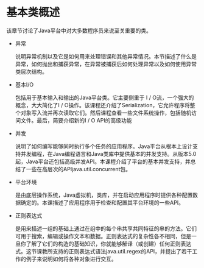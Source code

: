 # 基本类概述

该章节讨论了Java平台中对大多数程序员来说至关重要的类。

* 异常
    
    说明异常机制以及它是如何用来处理错误和其他异常情况。本节描述了什么是异常，如何抛出和捕获异常，在异常被捕获后如何处理异常以及如何使用异常类层次结构。
* 基本I/O

    包括用于基本输入和输出的Java平台类。它主要侧重于 I / O流，一个强大的概念，大大简化了I / O操作。该课程还介绍了Serialization，它允许程序将整个对象写入流并再次读取它们。然后课程查看一些文件系统操作，包括随机访问文件。最后，简要介绍新的I / O API的高级功能
* 并发

    说明了如何编写能够同时执行多个任务的应用程序。Java平台从根本上设计支持并发编程，在Java编程语言和Java类库中提供基本的并发支持。从版本5.0起，Java平台还包括高级并发API。本课程介绍了平台的基本并发支持，并总结了一些在高层次的APIjava.util.concurrent包。
* 平台环境
    
    是由底层操作系统，Java虚拟机，类库，并在启动应用程序时提供各种配置数据确定的。本课描述了应用程序用于检查和配置其平台环境的一些API。
* 正则表达式

    是用来描述一组的基础上通过在组中的每个串共享共同特征的串的方法。它们可用于搜索，编辑或操作文本和数据。正则表达式的复杂性各不相同，但是一旦你了解了它们的构造的基础知识，你就能够解译（或创建）任何正则表达式。这节课教所支持的正则表达式语法java.util.regex的API，并提出了若干工作的例子来说明如何将各种对象进行交互。